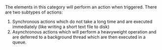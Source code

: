 The elements in this category will perform an action when triggered. There are two subtypes of actions:

1. Synchronous actions which do not take a long time and are executed immediately (like writing a short text file to disk)
2. Asynchronous actions which will perform a heavyweight operation and are deferred to a background thread which are then executed in a queue.